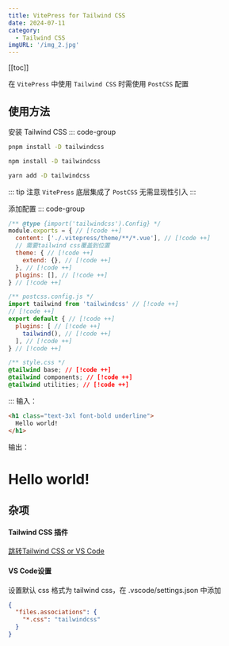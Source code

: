 ```yaml
---
title: VitePress for Tailwind CSS
date: 2024-07-11
category:
  - Tailwind CSS
imgURL: '/img_2.jpg'
---
```


[[toc]]

在 `VitePress` 中使用 `Tailwind CSS` 时需使用 `PostCSS` 配置

## 使用方法
安装 Tailwind CSS
::: code-group
``` bash [pnpm]
pnpm install -D tailwindcss
```
``` bash [npm]
npm install -D tailwindcss
```
``` bash [yarn]
yarn add -D tailwindcss
```
::: tip 注意
`VitePress` 底层集成了 `PostCSS` 无需显现性引入
:::

添加配置
::: code-group
``` js [tailwind.config.js]
/** @type {import('tailwindcss').Config} */
module.exports = { // [!code ++]
  content: ['./.vitepress/theme/**/*.vue'], // [!code ++]
  // 需要tailwind css覆盖到位置
  theme: { // [!code ++]
    extend: {}, // [!code ++]
  }, // [!code ++]
  plugins: [], // [!code ++]
} // [!code ++]
```
``` js [postcss.config.js]
/** postcss.config.js */
import tailwind from 'tailwindcss' // [!code ++]
// [!code ++]
export default { // [!code ++]
  plugins: [ // [!code ++]
    tailwind(), // [!code ++]
  ], // [!code ++]
} // [!code ++]
```
``` css [style.css]
/** style.css */
@tailwind base; // [!code ++]
@tailwind components; // [!code ++]
@tailwind utilities; // [!code ++]
```
:::
输入：
``` html
<h1 class="text-3xl font-bold underline">
  Hello world!
</h1>
```
输出：
<h1 class="text-3xl font-bold underline">
  Hello world!
</h1>

## 杂项
#### Tailwind CSS 插件
[跳转Tailwind CSS or VS Code](https://marketplace.visualstudio.com/items?itemName=bradlc.vscode-tailwindcss)

#### VS Code设置
设置默认 css 格式为 tailwind css，在 .vscode/settings.json 中添加
``` json
{
  "files.associations": {
    "*.css": "tailwindcss"
  }
}
```
